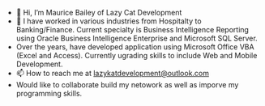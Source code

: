 - 👋 Hi, I’m Maurice Bailey of Lazy Cat Development
- 👀 I have worked in various industries from Hospitalty to Banking/Finance. Current specialty is Business Intelligence Reporting using Oracle Business Intelligence Enterprise and Microsoft SQL Server.
- Over the years, have developed application using Microsoft Office VBA (Excel and Access). Currently ugrading skills to include Web and Mobile Development.
- 📫 How to reach me at lazykatdevelopment@outlook.com
- Would like to collaborate build my netowork as well as imporve my programming skills.

<!---
LazyCat-BDA/LazyCat-BDA is a ✨ special ✨ repository because its `README.md` (this file) appears on your GitHub profile.
You can click the Preview link to take a look at your changes.
--->
